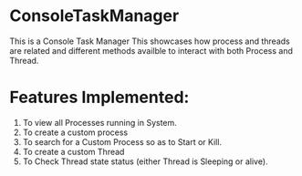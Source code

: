 # ConsoleTaskManager

This is a Console Task Manager
This showcases how process and threads are related and different methods availble to interact with both Process and Thread.

Features Implemented:
=======================
1. To view all Processes running in System.
2. To create a custom process
3. To search for a Custom Process so as to Start or Kill.
4. To create a custom Thread
5. To Check Thread state status (either Thread is Sleeping or alive).
